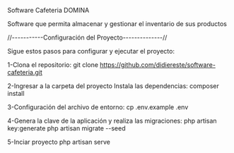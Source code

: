 Software Cafeteria DOMINA

Software que permita almacenar y gestionar el inventario de sus productos

//-----------Configuración del Proyecto--------------//

Sigue estos pasos para configurar y ejecutar el proyecto:

1-Clona el repositorio: git clone https://github.com/didiereste/software-cafeteria.git

2-Ingresar a la carpeta del proyecto Instala las dependencias: composer install

3-Configuración del archivo de entorno: cp .env.example .env

4-Genera la clave de la aplicación y realiza las migraciones: php artisan key:generate php artisan migrate --seed

5-Inciar proyecto php artisan serve
